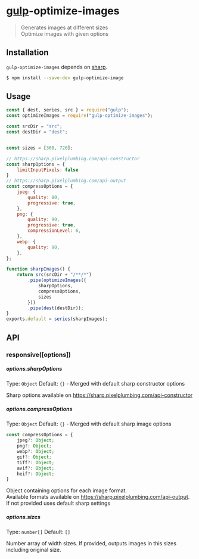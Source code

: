 # [gulp](http://gulpjs.com)-optimize-images 

> Generates images at different sizes <br>
> Optimize images with given options

## Installation

`gulp-optimize-images` depends on [sharp](https://github.com/lovell/sharp).



```sh
$ npm install --save-dev gulp-optimize-image
```

## Usage

```js
const { dest, series, src } = require("gulp");
const optimizeImages = require("gulp-optimize-images");

const srcDir = "src";
const destDir = "dest";


const sizes = [360, 720];

// https://sharp.pixelplumbing.com/api-constructor
const sharpOptions = {
	limitInputPixels: false
}
// https://sharp.pixelplumbing.com/api-output
const compressOptions = {
    jpeg: {
        quality: 80,
        progressive: true,
    },
    png: {
        quality: 90,
        progressive: true,
        compressionLevel: 6,
    },
    webp: {
        quality: 80,
    },
};

function sharpImages() {
    return src(srcDir + "/**/*")
        .pipe(optimizeImages({
			sharpOptions,
			compressOptions,
			sizes
		}))
        .pipe(dest(destDir));
}
exports.default = series(sharpImages);

```

## API

### responsive([options])

##### options.sharpOptions
Type: `Object`
Default: `{}` - Merged with default sharp constructor options

Sharp options available on https://sharp.pixelplumbing.com/api-constructor 
##### options.compressOptions

Type: `Object` 
Default: `{}` - Merged with default sharp image options
```ts
const compressOptions = {
	jpeg?: Object;
	png?: Object;
	webp?: Object;
	gif?: Object;
	tiff?: Object;
	avif?: Object;
	heif?: Object;
}
```
Object containing options for each image format. <br>
Available formats available on https://sharp.pixelplumbing.com/api-output. <br>
If not provided uses default sharp settings

##### options.sizes
Type: `number[]` 
Default: `[]`

Number array of width sizes. If provided, outputs images in this sizes including original size.



